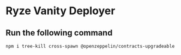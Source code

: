 # Ryze Vanity Deployer

## Run the following command
```npm i tree-kill cross-spawn @openzeppelin/contracts-upgradeable```
